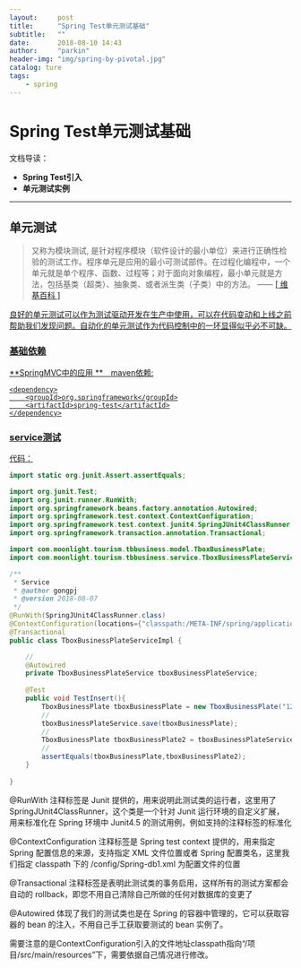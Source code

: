 ```yaml
---
layout:     post
title:      "Spring Test单元测试基础"
subtitle:   ""
date:       2018-08-10 14:43
author:     "parkin"
header-img: "img/spring-by-pivotal.jpg"
catalog: ture
tags:
    - spring
---
```


# Spring Test单元测试基础

文档导读：

- **Spring Test引入**
- **单元测试实例**


-------------------



## 单元测试

> 又称为模块测试, 是针对程序模块（软件设计的最小单位）来进行正确性检验的测试工作。程序单元是应用的最小可测试部件。在过程化编程中，一个单元就是单个程序、函数、过程等；对于面向对象编程，最小单元就是方法，包括基类（超类）、抽象类、或者派生类（子类）中的方法。    —— <a href="https://zh.wikipedia.org/wiki/Markdown" target="_blank"> [ 维基百科 ]

良好的单元测试可以作为测试驱动开发在生产中使用，可以在代码变动和上线之前帮助我们发现问题。自动化的单元测试作为代码控制中的一环显得似乎必不可缺。



### 基础依赖

**SpringMVC中的应用
**　maven依赖:

	<dependency>
        <groupId>org.springframework</groupId>
        <artifactId>spring-test</artifactId>
    </dependency>

### service测试
代码：
``` java
import static org.junit.Assert.assertEquals;

import org.junit.Test;
import org.junit.runner.RunWith;
import org.springframework.beans.factory.annotation.Autowired;
import org.springframework.test.context.ContextConfiguration;
import org.springframework.test.context.junit4.SpringJUnit4ClassRunner;
import org.springframework.transaction.annotation.Transactional;

import com.moonlight.tourism.tbbusiness.model.TboxBusinessPlate;
import com.moonlight.tourism.tbbusiness.service.TboxBusinessPlateService;

/**
 * Service
 * @author gongpj
 * @version 2018-08-07
 */
@RunWith(SpringJUnit4ClassRunner.class)
@ContextConfiguration(locations={"classpath:/META-INF/spring/applicationContext.xml"})
@Transactional
public class TboxBusinessPlateServiceImpl {

    //
    @Autowired
    private TboxBusinessPlateService tboxBusinessPlateService;
	
    @Test
    public void TestInsert(){
        TboxBusinessPlate tboxBusinessPlate = new TboxBusinessPlate("123","name","343434");
        //
        tboxBusinessPlateService.save(tboxBusinessPlate);
        //
        TboxBusinessPlate tboxBusinessPlate2 = tboxBusinessPlateService.get(tboxBusinessPlate.getId());
        //
        assertEquals(tboxBusinessPlate,tboxBusinessPlate2);
    }
    
}
```

@RunWith 注释标签是 Junit 提供的，用来说明此测试类的运行者，这里用了 SpringJUnit4ClassRunner，这个类是一个针对 Junit 运行环境的自定义扩展，用来标准化在 Spring 环境中 Junit4.5 的测试用例，例如支持的注释标签的标准化


@ContextConfiguration 注释标签是 Spring test context 提供的，用来指定 Spring 配置信息的来源，支持指定 XML 文件位置或者 Spring 配置类名，这里我们指定 classpath 下的 /config/Spring-db1.xml 为配置文件的位置


@Transactional 注释标签是表明此测试类的事务启用，这样所有的测试方案都会自动的 rollback，即您不用自己清除自己所做的任何对数据库的变更了

@Autowired 体现了我们的测试类也是在 Spring 的容器中管理的，它可以获取容器的 bean 的注入，不用自己手工获取要测试的 bean 实例了。

需要注意的是ContextConfiguration引入的文件地址classpath指向“/项目/src/main/resources”下，需要依据自己情况进行修改。
